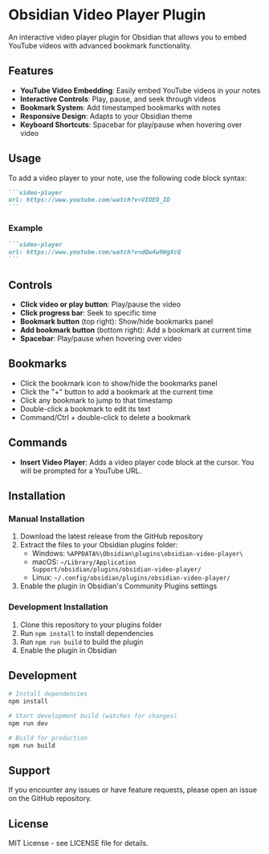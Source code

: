 # Obsidian Video Player Plugin

An interactive video player plugin for Obsidian that allows you to embed YouTube videos with advanced bookmark functionality.

## Features

- **YouTube Video Embedding**: Easily embed YouTube videos in your notes
- **Interactive Controls**: Play, pause, and seek through videos
- **Bookmark System**: Add timestamped bookmarks with notes
- **Responsive Design**: Adapts to your Obsidian theme
- **Keyboard Shortcuts**: Spacebar for play/pause when hovering over video

## Usage

To add a video player to your note, use the following code block syntax:

````markdown
```video-player
url: https://www.youtube.com/watch?v=VIDEO_ID
```
````

### Example

````markdown
```video-player
url: https://www.youtube.com/watch?v=dQw4w9WgXcQ
```
````

## Controls

- **Click video or play button**: Play/pause the video
- **Click progress bar**: Seek to specific time
- **Bookmark button** (top right): Show/hide bookmarks panel
- **Add bookmark button** (bottom right): Add a bookmark at current time
- **Spacebar**: Play/pause when hovering over video

## Bookmarks

- Click the bookmark icon to show/hide the bookmarks panel
- Click the "+" button to add a bookmark at the current time
- Click any bookmark to jump to that timestamp
- Double-click a bookmark to edit its text
- Command/Ctrl + double-click to delete a bookmark

## Commands

- **Insert Video Player**: Adds a video player code block at the cursor. You will be prompted for a YouTube URL.

## Installation

### Manual Installation

1. Download the latest release from the GitHub repository
2. Extract the files to your Obsidian plugins folder:
   - Windows: `%APPDATA%\Obsidian\plugins\obsidian-video-player\`
   - macOS: `~/Library/Application Support/obsidian/plugins/obsidian-video-player/`
   - Linux: `~/.config/obsidian/plugins/obsidian-video-player/`
3. Enable the plugin in Obsidian's Community Plugins settings

### Development Installation

1. Clone this repository to your plugins folder
2. Run `npm install` to install dependencies
3. Run `npm run build` to build the plugin
4. Enable the plugin in Obsidian

## Development

```bash
# Install dependencies
npm install

# Start development build (watches for changes)
npm run dev

# Build for production
npm run build
```

## Support

If you encounter any issues or have feature requests, please open an issue on the GitHub repository.

## License

MIT License - see LICENSE file for details.
